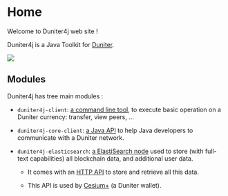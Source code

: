 # Home

Welcome to Duniter4j web site !

Duniter4j is a Java Toolkit for [Duniter](http://duniter.org).

<img src="./images/logos/logo_duniter.png"/>

## Modules

Duniter4j has tree main modules :

- `duniter4j-client`: [a command line tool](./CLI.html), to execute basic operation on a Duniter currency: transfer, view peers, ... 
  
- `duniter4j-core-client`: [a Java API](./Java_API.html) to help Java developers to communicate with a Duniter network.

- `duniter4j-elasticsearch`:  [a ElastiSearch node](./ES.html) used to store (with full-text capabilities) all blockchain data, and additional user data. 
   
   * It comes with an [HTTP API](./ES_API.html) to store and retrieve all this data.
   
   * This API is used by [Cesium+](https://www.github.com/duniter/cesium) (a Duniter wallet).  

